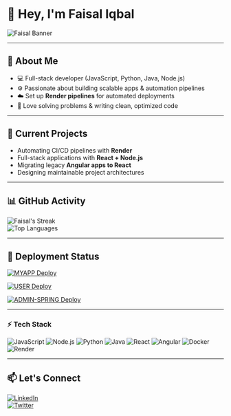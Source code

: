 # 👋 Hey, I'm Faisal Iqbal  

![Faisal Banner](https://media.giphy.com/media/3o7aD2saalBwwftBIY/giphy.gif)

---

## 🚀 About Me
- 💻 Full-stack developer (JavaScript, Python, Java, Node.js)  
- ⚙️ Passionate about building scalable apps & automation pipelines  
- ☁️ Set up **Render pipelines** for automated deployments  
- 🔧 Love solving problems & writing clean, optimized code  

---

## 🔭 Current Projects
- Automating CI/CD pipelines with **Render**  
- Full-stack applications with **React + Node.js**  
- Migrating legacy **Angular apps to React**  
- Designing maintainable project architectures  

---

## 📊 GitHub Activity
![Faisal's Streak](https://github-readme-streak-stats.herokuapp.com/?user=iqbalf203&theme=radical)  
![Top Languages](https://github-readme-stats.vercel.app/api/top-langs/?username=iqbalf203&layout=compact&theme=radical)  

---

## 🚀 Deployment Status
[![MYAPP Deploy](https://github.com/iqbalf203/CAS-Project/actions/workflows/deploy-myapp.yml/badge.svg)](https://github.com/iqbalf203/CAS-Project/actions/workflows/deploy-myapp.yml)

[![USER Deploy](https://github.com/iqbalf203/CAS-Project/actions/workflows/deploy-user.yml/badge.svg)](https://github.com/iqbalf203/CAS-Project/actions/workflows/deploy-user.yml)

[![ADMIN-SPRING Deploy](https://github.com/iqbalf203/CAS-Project/actions/workflows/deploy-admin.yml/badge.svg)](https://github.com/iqbalf203/CAS-Project/actions/workflows/deploy-admin.yml)

---

### ⚡ Tech Stack
![JavaScript](https://img.shields.io/badge/JavaScript-F7DF1E?logo=javascript&logoColor=black) 
![Node.js](https://img.shields.io/badge/Node.js-339933?logo=node.js&logoColor=white) 
![Python](https://img.shields.io/badge/Python-3776AB?logo=python&logoColor=white) 
![Java](https://img.shields.io/badge/Java-007396?logo=java&logoColor=white) 
![React](https://img.shields.io/badge/React-61DAFB?logo=react&logoColor=black) 
![Angular](https://img.shields.io/badge/Angular-DD0031?logo=angular&logoColor=white) 
![Docker](https://img.shields.io/badge/Docker-2496ED?logo=docker&logoColor=white) 
![Render](https://img.shields.io/badge/Render-000000?logo=render&logoColor=white)

---

## 📫 Let's Connect
[![LinkedIn](https://img.shields.io/badge/LinkedIn-Connect-blue?logo=linkedin)](https://www.linkedin.com/in/faisal-iqbal-046780aa)  
[![Twitter](https://img.shields.io/badge/Twitter-Follow-blue?logo=twitter)](https://twitter.com/iqbalf203)  
